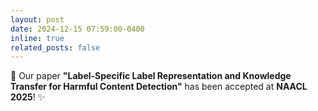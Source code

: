 ```yaml
---
layout: post
date: 2024-12-15 07:59:00-0400
inline: true
related_posts: false
---
```


🎉 Our paper **"Label-Specific Label Representation and Knowledge Transfer for Harmful Content Detection"** has been accepted at **NAACL 2025**! ✨  
